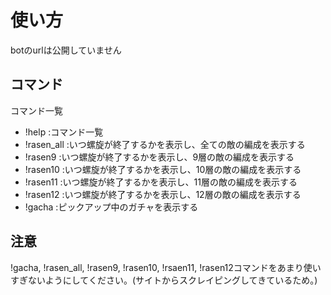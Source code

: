 # 使い方

botのurlは公開していません

## コマンド

コマンド一覧<br>

- !help :コマンド一覧
- !rasen_all :いつ螺旋が終了するかを表示し、全ての敵の編成を表示する
- !rasen9 :いつ螺旋が終了するかを表示し、9層の敵の編成を表示する
- !rasen10 :いつ螺旋が終了するかを表示し、10層の敵の編成を表示する
- !rasen11 :いつ螺旋が終了するかを表示し、11層の敵の編成を表示する
- !rasen12 :いつ螺旋が終了するかを表示し、12層の敵の編成を表示する
- !gacha :ピックアップ中のガチャを表示する

## 注意

!gacha, !rasen_all, !rasen9, !rasen10, !rsaen11, !rasen12コマンドをあまり使いすぎないようにしてください。(サイトからスクレイピングしてきているため。)